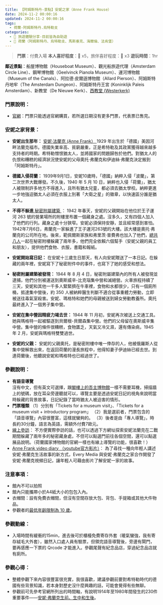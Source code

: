 ```yaml
---
title: 【阿姆斯特丹-景點】安妮之家（Anne Frank House）
date: 2024-11-2 00:00:16
updated: 2024-11-2 00:00:16
tags:
  - 荷蘭-阿姆斯特丹.烏特勒支
categories: 
  - 🌴 旅遊體驗分享-目前皆為自助遊
  - 🥥 荷蘭（阿姆斯特丹、烏特勒支、馬斯垂克、海爾倫、法肯堡）
---
```

>**門票**：付費入場
>**本人喜好程度**：🌝 x5，旅伴喜好程度：🌝 x3
**遊玩時間**：1hr
<!-- more --> 
**鄰近景點**：船屋博物館（Houseboat Museum）、觀光船旅遊代理（Amsterdam Circle Line）、鋼琴博物館（Geelvinck Pianola Museum）、運河博物館（Museum of the Canals）、阿拉德·皮爾遜博物館（Allard Pierson）、阿姆斯特丹地牢（The Amsterdam Dungeon）、阿姆斯特丹王宮 (Koninklijk Paleis Amsterdam）、新教堂（De Nieuwe Kerk）、[西教堂 (Westerkerk)](https://taoudjiji.github.io/blog/nethland/N-spot/Westerkerk%20/?highlight=%E8%A5%BF%E6%95%99%E5%A0%82+%28westerkerk%29)

### 門票說明：
+ [官網](https://www.annefrank.org/en/museum/)：門票只能透過官網購買，若所選日期沒有更多門票，代表票已售完。

### 安妮之家背景：
+ **安妮出生那年：**
 [安妮‧法蘭克 (Anne Frank） ](https://www.annefrank.org/en/anne-frank/who-was-anne-frank/)1929 年出生於「德國」美因河畔法蘭克福市。德國失業率高、貧窮嚴重，正是希特勒及其政黨獲得越來越多支持者的時期。希特勒憎恨猶太人，並將國家的問題歸咎於他們。對猶太人的仇恨和糟糕的經濟狀況使安妮的父母奧托·弗蘭克和伊迪絲·弗蘭克決定搬到「阿姆斯特丹」。
+ **德國入侵荷蘭：**
1939年9月1日，安妮10歲時，「德國」納粹入侵「波蘭」，第二次世界大戰爆發。不久後，1940 年 5 月 10 日，納粹也入侵「荷蘭」，猶太人被限制許多地方不得進入，且所有猶太兒童，都必須去猶太學校。納粹更進一步地強迫猶太人必須在衣服上別著「大衛之星」的徽章，以快速區分誰是猶太人。
+ **不得不躲進**[ 秘密附屬建築 ](https://www.annefrank.org/en/anne-frank/secret-annex/)：
1942 年春天，安妮的父親開始在他位於王子運河 263 號的營業場所的附樓里布置一個藏身之處。沒多久，又有四個人加入了他們的行列。藏身之處十分狹窄。安妮必須保持安靜，並且經常感到害怕。
1942年7月6日，弗蘭克一家躲進了王子運河263號的大樓。該大樓是奧托·弗蘭克的公司所在地。後來，範佩爾斯家族和弗里茨·普費弗也加入了他們，[總共八人](https://www.annefrank.org/en/anne-frank/main-characters/)一起在秘密附樓躲藏了兩年多，他們完全依賴六個幫手（安妮父親的員工和朋友），提供他們食物、衣服，書籍和報紙。

+ **安妮開始寫日記：**
在安妮十三歲生日那天，有人向安妮贈送了一本日記。在躲藏的兩年裡，安妮寫下了秘密附件中的事件，也寫下了她的感受和想法。
+ **秘密附屬建築被發現：** 
1944 年 8 月 4 日，秘密附屬建築內的所有人被發現並逮捕，他們分別被運送到奧斯威辛-比克瑙集中營和滅絕營。火車旅程持續了三天，安妮和其他一千多人緊緊擠在牛車裡，食物和水都很少，只有一個廁所桶，抵達集中營後，約 350 人被納粹醫生判斷不適合從事重體力勞動，立即被送往毒氣室殺害。安妮、瑪格特和她們的母親被送到婦女勞動教養所。奧托最終進入了一個男子集中營。 
+ **安妮在集中營因精疲力竭去世：**
1944 年 11 月初，安妮再次被送上交通工具。她與瑪格特一起被驅逐到貝爾根-貝爾森集中營。他們的父母留在奧斯威辛集中營。集中營的條件很糟糕，食物匱乏，天氣又冷又濕，還有傳染病，1945 年 2 月，安妮與瑪格特雙雙過世。 
+  **安妮的父親：**
安妮的父親奧托，是秘密附樓中唯一倖存的人，他被俄羅斯人從集中營解救出來，在返回荷蘭的漫長旅程中，他得知妻子伊迪絲已經去世。到達荷蘭後，他聽說安妮和瑪格特也已經過世了。 

### 參觀說明：
+ **有語音導覽**        
沒有中文，但有英文可選擇，跟[閣樓上的吾主博物館](https://taoudjiji.github.io/blog/nethland/N-spot/Ons'%20Lieve%20Heer%20op%20Solder/?highlight=%E9%96%A3%E6%A8%93)一樣不需要耳機，掃描牆上的號碼，放在耳朵旁邊聽就可以，導覽主要是透過安妮日記的視角來說明當時躲藏的背景故事，日記紀錄了當時猶太人被迫害的情形。
+ **門票種類**
（1）分別有「Tickets for a museum visit」、「Tickets for a museum visit + introductory program」
（2）我是選前者，門票包含的「語音導覽」內容很豐富，這樣就蠻夠的。
（3）後者是由「專人導覽」，時長約30分鐘，語言為英語，需額外付費7歐元。
+ [線上參訪](https://www.annefrank.org/en/museum/web-and-digital/)：
不方便實際參訪的話，也可以透過下方網址探索安妮法蘭克在二戰期間躲藏了兩年多的秘密藏身處，不但可以點選門前往各個空間，還可以點選展品說明。（荷蘭國家博物館的官網一樣也有線上導覽的功能，很喜歡！）
+ [Anne Frank video diary （youtube官方影片）](https://www.youtube.com/watch?v=iIXx0rdRfPk&list=PLDwwb2V397Q6192UeDFpcNuSoK8uS1cgz&index=1&ab_channel=AnneFrankHouse)：
為了尋找一種向年輕人講述安妮·弗蘭克生活故事的新方式，Every Media 與安妮·弗蘭克之家合作開發了安妮·弗蘭克視頻日記，讓年輕人可藉由影片了解安妮一家的故事。

### 注意事項：
+ 館內不可以拍照
+ 館內只能攜帶小於A4紙大小的包包入內。
+ 衣帽間：設有免費衣帽間，但沒有空間存放大包、背包、手提箱或其他大件物品。
+ 參觀者的[最低年齡限制為 10 歲](https://www.annefrank.org/en/museum/practical-information/visiting-with-children/)。

### 參觀動線：
+ 入場時間有緩衝的15min，進去後可於櫃檯免費寄存外套（暖氣蠻強，我有寄存絨毛大外套），雖然入口處人員有驗票，但領完語音導覽後，旁邊有閘門，要再感應一下票的 Qrcode 才能進入。參觀尾聲有紀念品店，穿過紀念品店就有廁所。

### 參觀心得：
+ 整體參觀下來內容很豐富很充實，我很喜歡，建議參觀前要對希特勒時代的德國有些背景知識，若本身對歷史沒什麼興趣的話，可能會覺得有些無聊。
+ 參觀前可先參考官網所列出的時間軸，有說明1914年至1980年間發生的230件重要事件——[安妮·弗蘭克生前、生中和生後](https://www.annefrank.org/en/anne-frank/the-timeline/entire-timeline/)。
